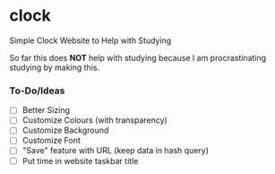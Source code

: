 # clock
Simple Clock Website to Help with Studying

So far this does **NOT** help with studying because I am procrastinating studying by making this.



### To-Do/Ideas
- [ ] Better Sizing
- [ ] Customize Colours (with transparency)
- [ ] Customize Background
- [ ] Customize Font
- [ ] "Save" feature with URL (keep data in hash query)
- [ ] Put time in website taskbar title